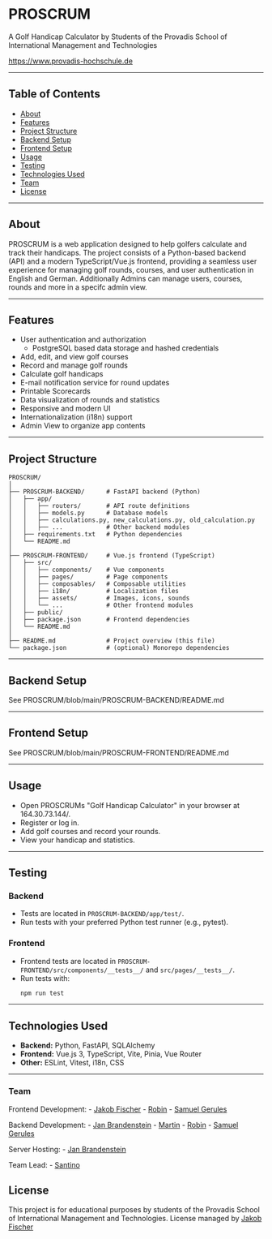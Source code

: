 # PROSCRUM

A Golf Handicap Calculator by Students of the Provadis School of International Management and Technologies 

https://www.provadis-hochschule.de

---

## Table of Contents

- [About](#about)
- [Features](#features)
- [Project Structure](#project-structure)
- [Backend Setup](#backend-setup)
- [Frontend Setup](#frontend-setup)
- [Usage](#usage)
- [Testing](#testing)
- [Technologies Used](#technologies-used)
- [Team](#team)
- [License](#license)

---

## About

PROSCRUM is a web application designed to help golfers calculate and track their handicaps. The project consists of a Python-based backend (API) and a modern TypeScript/Vue.js frontend, providing a seamless user experience for managing golf rounds, courses, and user authentication in English and German.
Additionally Admins can manage users, courses, rounds and more in a specifc admin view. 

---

## Features

- User authentication and authorization
  - PostgreSQL based data storage and hashed credentials
- Add, edit, and view golf courses
- Record and manage golf rounds
- Calculate golf handicaps
- E-mail notification service for round updates
- Printable Scorecards
- Data visualization of rounds and statistics
- Responsive and modern UI
- Internationalization (i18n) support
- Admin View to organize app contents

---

## Project Structure

```
PROSCRUM/
│
├── PROSCRUM-BACKEND/      # FastAPI backend (Python)
│   ├── app/
│   │   ├── routers/       # API route definitions
│   │   ├── models.py      # Database models
│   │   ├── calculations.py, new_calculations.py, old_calculation.py
│   │   ├── ...            # Other backend modules
│   ├── requirements.txt   # Python dependencies
│   └── README.md
│
├── PROSCRUM-FRONTEND/     # Vue.js frontend (TypeScript)
│   ├── src/
│   │   ├── components/    # Vue components
│   │   ├── pages/         # Page components
│   │   ├── composables/   # Composable utilities
│   │   ├── i18n/          # Localization files
│   │   ├── assets/        # Images, icons, sounds
│   │   └── ...            # Other frontend modules
│   ├── public/
│   ├── package.json       # Frontend dependencies
│   └── README.md
│
├── README.md              # Project overview (this file)
└── package.json           # (optional) Monorepo dependencies
```

---

## Backend Setup
See PROSCRUM/blob/main/PROSCRUM-BACKEND/README.md

---

## Frontend Setup
See PROSCRUM/blob/main/PROSCRUM-FRONTEND/README.md

---

## Usage

- Open PROSCRUMs "Golf Handicap Calculator" in your browser at 164.30.73.144/.
- Register or log in.
- Add golf courses and record your rounds.
- View your handicap and statistics.

---

## Testing

### Backend

- Tests are located in `PROSCRUM-BACKEND/app/test/`.
- Run tests with your preferred Python test runner (e.g., pytest).

### Frontend

- Frontend tests are located in `PROSCRUM-FRONTEND/src/components/__tests__/` and `src/pages/__tests__/`.
- Run tests with:
  ```powershell
  npm run test
  ```

---

## Technologies Used

- **Backend:** Python, FastAPI, SQLAlchemy
- **Frontend:** Vue.js 3, TypeScript, Vite, Pinia, Vue Router
- **Other:** ESLint, Vitest, i18n, CSS

---

### Team
Frontend Development:
    - [Jakob Fischer](https://github.com/JakobFischer2574)
    - [Robin](https://github.com/notsambutrobin)
    - [Samuel Gerules](https://github.com/Sannynator)

Backend Development:
    - [Jan Brandenstein](https://github.com/JanBrandenstein)
    - [Martin](https://github.com/Moartin-Dev)
    - [Robin](https://github.com/notsambutrobin)
    - [Samuel Gerules](https://github.com/Sannynator)

Server Hosting:
    - [Jan Brandenstein](https://github.com/JanBrandenstein)

Team Lead:
    - [Santino](https://github.com/Sanny64)

## License
This project is for educational purposes by students of the Provadis School of International Management and Technologies.
License managed by [Jakob Fischer](https://github.com/JakobFischer2574)
